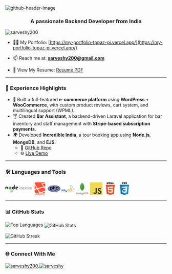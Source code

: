 ![github-header-image](https://github.com/sarveshy200/sarveshy200/assets/105293807/1d5cca0e-f3d9-4c09-b0e9-44c709fd6bdd)

<h3 align="center">A passionate Backend Developer from India</h3>

<p align="left">
  <img src="https://komarev.com/ghpvc/?username=sarveshy200&label=Profile%20views&color=0e75b6&style=flat" alt="sarveshy200" />
</p>

- 👨‍💻 My Portfolio: [https://my-portfolio-topaz-pi.vercel.app/](https://my-portfolio-topaz-pi.vercel.app/)

- 📫 Reach me at: **sarveshy200@gmail.com**

- 📄 View My Resume: [Resume PDF](https://drive.google.com/file/d/1s0gbh-Q8bcEhCcyeEvfIwAkTEG8hQB9i/view?usp=sharing)

---

### 💼 Experience Highlights

- 🛒 Built a full-featured **e-commerce platform** using **WordPress + WooCommerce**, with custom product reviews, cart system, and multilingual support (WPML).
- 🍸 Created **Bar Assistant**, a backend-driven Laravel application for bar inventory and staff management with **Stripe-based subscription payments**.
- 🌍 Developed **Incredible India**, a tour booking app using **Node.js**, **MongoDB**, and **EJS**.
  - 🔗 [GitHub Repo](https://github.com/sarveshy200/Incredible-India)
  - 🌐 [Live Demo](https://airbnb-clone-vgfq.onrender.com/listings)

---

### 🛠️ Languages and Tools

<p align="left">
  <a href="https://nodejs.org" target="_blank"><img src="https://raw.githubusercontent.com/devicons/devicon/master/icons/nodejs/nodejs-original-wordmark.svg" alt="nodejs" width="40" height="40"/></a>
  <a href="https://expressjs.com/" target="_blank"><img src="https://raw.githubusercontent.com/devicons/devicon/master/icons/express/express-original-wordmark.svg" alt="express" width="40" height="40"/></a>
  <a href="https://laravel.com/" target="_blank"><img src="https://raw.githubusercontent.com/devicons/devicon/master/icons/laravel/laravel-plain-wordmark.svg" alt="laravel" width="40" height="40"/></a>
  <a href="https://www.php.net/" target="_blank"><img src="https://raw.githubusercontent.com/devicons/devicon/master/icons/php/php-original.svg" alt="php" width="40" height="40"/></a>
  <a href="https://www.mysql.com/" target="_blank"><img src="https://raw.githubusercontent.com/devicons/devicon/master/icons/mysql/mysql-original-wordmark.svg" alt="mysql" width="40" height="40"/></a>
  <a href="https://www.mongodb.com/" target="_blank"><img src="https://raw.githubusercontent.com/devicons/devicon/master/icons/mongodb/mongodb-original-wordmark.svg" alt="mongodb" width="40" height="40"/></a>
  <a href="https://www.javascript.com/" target="_blank"><img src="https://raw.githubusercontent.com/devicons/devicon/master/icons/javascript/javascript-original.svg" alt="javascript" width="40" height="40"/></a>
  <a href="https://www.w3.org/html/" target="_blank"><img src="https://raw.githubusercontent.com/devicons/devicon/master/icons/html5/html5-original-wordmark.svg" alt="html5" width="40" height="40"/></a>
  <a href="https://www.w3schools.com/css/" target="_blank"><img src="https://raw.githubusercontent.com/devicons/devicon/master/icons/css3/css3-original-wordmark.svg" alt="css3" width="40" height="40"/></a>
</p>

---

### 📊 GitHub Stats

<p><img align="left" src="https://github-readme-stats.vercel.app/api/top-langs?username=sarveshy200&show_icons=true&locale=en&layout=compact" alt="Top Languages" /></p>

<p>&nbsp;<img align="center" src="https://github-readme-stats.vercel.app/api?username=sarveshy200&show_icons=true&locale=en" alt="GitHub Stats" /></p>

<p><img align="center" src="https://github-readme-streak-stats.herokuapp.com/?user=sarveshy200&" alt="GitHub Streak" /></p>

---

### 🌐 Connect With Me

<p align="left">
  <a href="https://twitter.com/sarveshy200" target="blank">
    <img align="center" src="https://raw.githubusercontent.com/rahuldkjain/github-profile-readme-generator/master/src/images/icons/Social/twitter.svg" alt="sarveshy200" height="30" width="40" />
  </a>
  <a href="https://linkedin.com/in/sarveshy" target="blank">
    <img align="center" src="https://raw.githubusercontent.com/rahuldkjain/github-profile-readme-generator/master/src/images/icons/Social/linked-in-alt.svg" alt="sarveshy" height="30" width="40" />
  </a>
</p>
